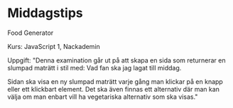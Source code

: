 # Middagstips


Food Generator

Kurs: JavaScript 1, Nackademin

Uppgift:
"Denna examination går ut på att skapa en sida som returnerar en slumpad maträtt i stil med: Vad fan ska jag lagat till middag.

Sidan ska visa en ny slumpad maträtt varje gång man klickar på en knapp eller ett klickbart element. Det ska även finnas ett alternativ där man kan välja om man enbart vill ha vegetariska alternativ som ska visas."


